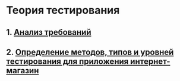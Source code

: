 # Теория тестирования


## 1. [Анализ требований](https://docs.google.com/spreadsheets/d/1go40Ntdoob0ybkxTLQGnqwHh5lPEc4xuSKQG5RiOdpY/edit?usp=sharing)

## 2. [Определение методов, типов и уровней тестирования для приложения интернет-магазин](https://1drv.ms/x/c/5ccf6b1160ce7f11/EanNHoN1Ub1Njf5HtnryxMgB4u0duaciFcYUfuqr8mdm5w?e=NDXAWs)
